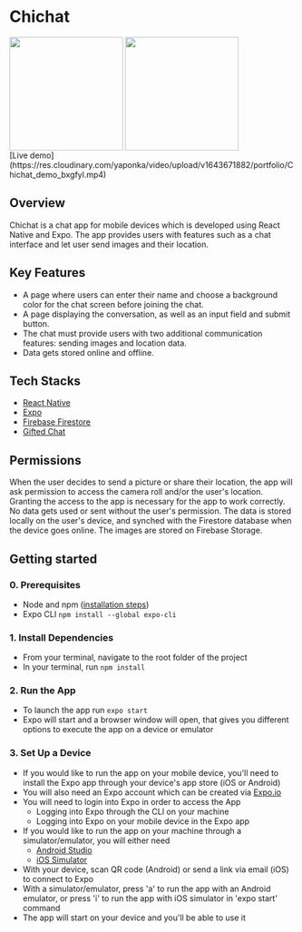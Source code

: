 # Chichat
<div>
<img align=top src="https://res.cloudinary.com/yaponka/image/upload/v1642980370/GitHub/Chichat_home.jpg" width="200">
<img align=top src="https://res.cloudinary.com/yaponka/image/upload/v1642980366/GitHub/Chichat_chat.jpg" width="200">
</div>
[Live demo](https://res.cloudinary.com/yaponka/video/upload/v1643671882/portfolio/Chichat_demo_bxgfyl.mp4)

## Overview
Chichat is a chat app for mobile devices which is developed using React Native and Expo.
The app provides users with features such as a chat interface and let user send images and their location.

## Key Features
* A page where users can enter their name and choose a background color for the chat screen
before joining the chat.
* A page displaying the conversation, as well as an input field and submit button.
* The chat must provide users with two additional communication features: sending images
and location data.
* Data gets stored online and offline.

## Tech Stacks
* [React Native](https://reactnative.dev/)
* [Expo](https://docs.expo.dev/)
* [Firebase Firestore](https://firebase.google.com/)
* [Gifted Chat](https://github.com/FaridSafi/react-native-gifted-chat)

## Permissions
When the user decides to send a picture or share their location, the app will ask permission to access the camera roll and/or the user's location. 
Granting the access to the app is necessary for the app to work correctly.
No data gets used or sent without the user's permission. The data is stored locally on the user's device, and synched with the Firestore database when the device goes online. 
The images are stored on Firebase Storage.

## Getting started
### 0. Prerequisites
* Node and npm ([installation steps](https://nodejs.org/en/download/))
* Expo CLI `npm install --global expo-cli`

### 1. Install Dependencies
* From your terminal, navigate to the root folder of the project
* In your terminal, run `npm install`

### 2. Run the App 
* To launch the app run `expo start`
* Expo will start and a browser window will open, that gives you different options to execute the app on a device or emulator

### 3. Set Up a Device
* If you would like to run the app on your mobile device, you'll need to install the Expo app through your device's app store (iOS or Android)
* You will also need an Expo account which can be created via [Expo.io](https://expo.dev/)
* You will need to login into Expo in order to access the App
  - Logging into Expo through the CLI on your machine
  - Logging into Expo on your mobile device in the Expo app
* If you would like to run the app on your machine through a simulator/emulator, you will either need
  - [Android Studio](https://docs.expo.dev/workflow/android-studio-emulator/)
  - [iOS Simulator](https://docs.expo.dev/workflow/ios-simulator/)
* With your device, scan QR code (Android) or send a link via email (iOS) to connect to Expo
* With a simulator/emulator, press 'a' to run the app with an Android emulator, or press 'i' to run the app with iOS simulator in 'expo start' command
* The app will start on your device and you'll be able to use it
